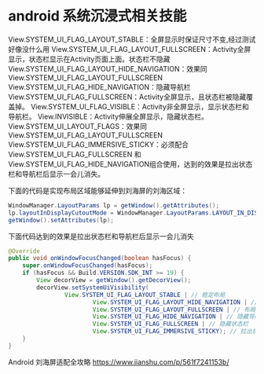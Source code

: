 # android 系统沉浸式相关技能

View.SYSTEM_UI_FLAG_LAYOUT_STABLE：全屏显示时保证尺寸不变,经过测试好像没什么用
View.SYSTEM_UI_FLAG_LAYOUT_FULLSCREEN：Activity全屏显示，状态栏显示在Activity页面上面。状态栏不隐藏
View.SYSTEM_UI_FLAG_LAYOUT_HIDE_NAVIGATION：效果同View.SYSTEM_UI_FLAG_LAYOUT_FULLSCREEN
View.SYSTEM_UI_FLAG_HIDE_NAVIGATION：隐藏导航栏
View.SYSTEM_UI_FLAG_FULLSCREEN：Activity全屏显示，且状态栏被隐藏覆盖掉。
View.SYSTEM_UI_FLAG_VISIBLE：Activity非全屏显示，显示状态栏和导航栏。
View.INVISIBLE：Activity伸展全屏显示，隐藏状态栏。
View.SYSTEM_UI_LAYOUT_FLAGS：效果同View.SYSTEM_UI_FLAG_LAYOUT_FULLSCREEN
View.SYSTEM_UI_FLAG_IMMERSIVE_STICKY：必须配合View.SYSTEM_UI_FLAG_FULLSCREEN 和View.SYSTEM_UI_FLAG_HIDE_NAVIGATION组合使用，达到的效果是拉出状态栏和导航栏后显示一会儿消失。

下面的代码是实现布局区域能够延伸到刘海屏的刘海区域：
```Java
WindowManager.LayoutParams lp = getWindow().getAttributes();
lp.layoutInDisplayCutoutMode = WindowManager.LayoutParams.LAYOUT_IN_DISPLAY_CUTOUT_MODE_SHORT_EDGES;
getWindow().setAttributes(lp);
```

下面代码达到的效果是拉出状态栏和导航栏后显示一会儿消失
```Java
@Override
public void onWindowFocusChanged(boolean hasFocus) {
    super.onWindowFocusChanged(hasFocus);
    if (hasFocus && Build.VERSION.SDK_INT >= 19) {
        View decorView = getWindow().getDecorView();
        decorView.setSystemUiVisibility(
                View.SYSTEM_UI_FLAG_LAYOUT_STABLE | // 稳定布局
                        View.SYSTEM_UI_FLAG_LAYOUT_HIDE_NAVIGATION | // 布局能延伸到导航栏，导航栏并不会隐藏
                        View.SYSTEM_UI_FLAG_LAYOUT_FULLSCREEN | // 布局能延伸到导航栏状态栏，状态栏不隐藏
                        View.SYSTEM_UI_FLAG_HIDE_NAVIGATION | // 隐藏导航栏
                        View.SYSTEM_UI_FLAG_FULLSCREEN | // 隐藏状态栏
                        View.SYSTEM_UI_FLAG_IMMERSIVE_STICKY); // 拉出状态栏和导航栏后显示一会儿消失
    }
}
```

Android 刘海屏适配全攻略
https://www.jianshu.com/p/561f7241153b/

